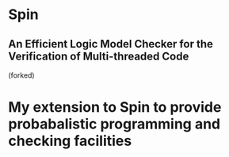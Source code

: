 # Spin
## An Efficient Logic Model Checker for the Verification of Multi-threaded Code
(forked)

# My extension to Spin to provide probabalistic programming and checking facilities
